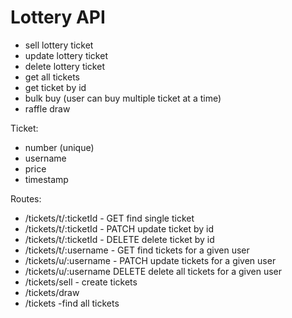 # Lottery API

- sell lottery ticket
- update lottery ticket
- delete lottery ticket
- get all tickets
- get ticket by id
- bulk buy (user can buy multiple ticket at a time)
- raffle draw

Ticket:

- number (unique)
- username
- price
- timestamp

Routes:

- /tickets/t/:ticketId - GET find single ticket
- /tickets/t/:ticketId - PATCH update ticket by id
- /tickets/t/:ticketId - DELETE delete ticket by id
- /tickets/t/:username - GET find tickets for a given user
- /tickets/u/:username - PATCH update tickets for a given user
- /tickets/u/:username DELETE delete all tickets for a given user
- /tickets/sell - create tickets
- /tickets/draw
- /tickets -find all tickets
